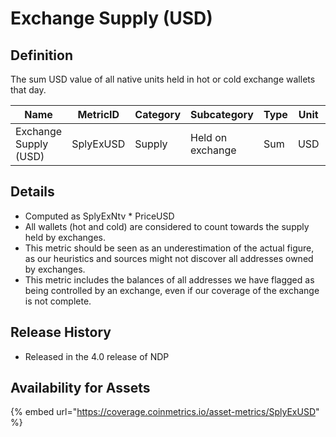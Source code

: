 # Exchange Supply (USD)

## Definition

The sum USD value of all native units held in hot or cold exchange wallets that day.

| Name                  | MetricID  | Category | Subcategory      | Type | Unit | Interval |
| --------------------- | --------- | -------- | ---------------- | ---- | ---- | -------- |
| Exchange Supply (USD) | SplyExUSD | Supply   | Held on exchange | Sum  | USD  | 1 day    |

## Details

* Computed as SplyExNtv \* PriceUSD
* All wallets (hot and cold) are considered to count towards the supply held by exchanges.
* This metric should be seen as an underestimation of the actual figure, as our heuristics and sources might not discover all addresses owned by exchanges.
* This metric includes the balances of all addresses we have flagged as being controlled by an exchange, even if our coverage of the exchange is not complete.

## Release History

* Released in the 4.0 release of NDP

## Availability for Assets

{% embed url="https://coverage.coinmetrics.io/asset-metrics/SplyExUSD" %}
